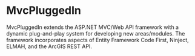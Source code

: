 MvcPluggedIn
===========

MvcPluggedIn extends the ASP.NET MVC/Web API framework with a dynamic plug-and-play system for developing new areas/modules. The framework incorporates aspects of Entity Framework Code First, Ninject, ELMAH, and the ArcGIS REST API.
